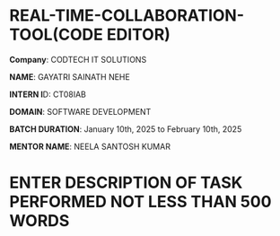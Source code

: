 # REAL-TIME-COLLABORATION-TOOL(CODE EDITOR)

**Company**: CODTECH IT SOLUTIONS

**NAME**: GAYATRI SAINATH NEHE

**INTERN I**D: CT08IAB

**DOMAIN**: SOFTWARE DEVELOPMENT

**BATCH DURATION**: January 10th, 2025 to February 10th, 2025

**MENTOR NAME**: NEELA SANTOSH KUMAR

# ENTER DESCRIPTION OF TASK PERFORMED NOT LESS THAN 500 WORDS
